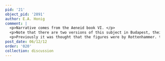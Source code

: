 ```yaml
---
pid: '21'
object_pid: '2891'
author: E.A. Honig
comment: |
  <p>Narrative comes from the Aeneid book VI. </p>
  <p>Note that there are two versions of this subject in Budapest, their inventory #s 551 & 553. They are frequently confused in the literature, including in Ertz 1979.  551 (the present painting) is the one where Sibyl is in the lead and 553 has Aeneas in the lead. </p>
  <p>Previously it was thought that the figures were by Rottenhammer. that was Gerson's opinion; Freedberg too is not totally convinced by the attribution of figures to Brueghel. I believe them to be by him.</p>
post_date: 06/12/12
order: '020'
collection: discussion
---
```

